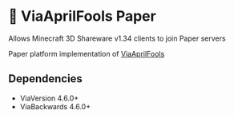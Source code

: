# 💾 ViaAprilFools Paper

Allows Minecraft 3D Shareware v1.34 clients to join Paper servers

Paper platform implementation of [ViaAprilFools](https://github.com/RaphiMC/ViaAprilFools)

## Dependencies
- ViaVersion 4.6.0+
- ViaBackwards 4.6.0+
